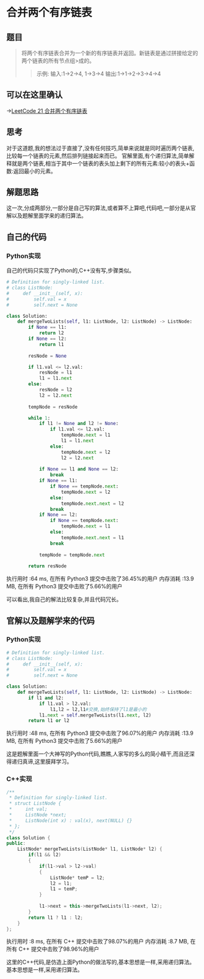 # 合并两个有序链表
## 题目
>将两个有序链表合并为一个新的有序链表并返回。新链表是通过拼接给定的两个链表的所有节点组>成的。 
>
>>  示例:
>>	输入:1->2->4, 1->3->4
>>	输出:1->1->2->3->4->4

## 可以在这里确认
->[LeetCode 21 合并两个有序链表](https://leetcode-cn.com/problems/merge-two-sorted-lists/)

## 思考
对于这道题,我的想法过于直接了,没有任何技巧,简单来说就是同时遍历两个链表,比较每一个链表的元素,然后排列链接起来而已。
官解里面,有个递归算法,简单解释就是两个链表,相当于其中一个链表的表头加上剩下的所有元素:较小的表头+函数:返回最小的元素。

## 解题思路
这一次,分成两部分,一部分是自己写的算法,或者算不上算吧,代码吧,一部分是从官解以及题解里面学来的递归算法。

## 自己的代码
### Python实现
自己的代码只实现了Python的,C++没有写,步骤类似。
```python
# Definition for singly-linked list.
# class ListNode:
#     def __init__(self, x):
#         self.val = x
#         self.next = None

class Solution:
    def mergeTwoLists(self, l1: ListNode, l2: ListNode) -> ListNode:
        if None == l1:
            return l2
        if None == l2:
            return l1
        
        resNode = None

        if l1.val <= l2.val:
            resNode = l1
            l1 = l1.next
        else:
            resNode = l2
            l2 = l2.next
            
        tempNode = resNode

        while 1:
            if l1 != None and l2 != None:
                if l1.val <= l2.val:
                    tempNode.next = l1
                    l1 = l1.next
                else:
                    tempNode.next = l2
                    l2 = l2.next
                
            if None == l1 and None == l2:
                break
            if None == l1:
                if None == tempNode.next:
                    tempNode.next = l2
                else:
                    tempNode.next.next = l2
                break
            if None == l2:
                if None == tempNode.next:
                    tempNode.next = l1
                else:
                    tempNode.next.next = l1
                break 
                
            tempNode = tempNode.next
            
        return resNode
```

执行用时 :64 ms, 在所有 Python3 提交中击败了36.45%的用户
内存消耗 :13.9 MB, 在所有 Python3 提交中击败了5.66%的用户

可以看出,我自己的解法比较复杂,并且代码冗长。

## 官解以及题解学来的代码
### Python实现
```python
# Definition for singly-linked list.
# class ListNode:
#     def __init__(self, x):
#         self.val = x
#         self.next = None

class Solution:
    def mergeTwoLists(self, l1: ListNode, l2: ListNode) -> ListNode:
        if l1 and l2:
            if l1.val > l2.val:
                l1,l2 = l2,l1#交换,始终保持了l1是最小的
            l1.next = self.mergeTwoLists(l1.next, l2)
        return l1 or l2
```

执行用时 :48 ms, 在所有 Python3 提交中击败了96.07%的用户
内存消耗 :13.9 MB, 在所有 Python3 提交中击败了5.66%的用户

这是题解里面一个大神写的Python代码,瞧瞧,人家写的多么的简小精干,而且还深得递归真谛,这里膜拜学习。

### C++实现
```cpp
/**
 * Definition for singly-linked list.
 * struct ListNode {
 *     int val;
 *     ListNode *next;
 *     ListNode(int x) : val(x), next(NULL) {}
 * };
 */
class Solution {
public:
    ListNode* mergeTwoLists(ListNode* l1, ListNode* l2) {
        if(l1 && l2)
        {
            if(l1->val > l2->val)
            {
                ListNode* temP = l2;
                l2 = l1;
                l1 = temP;
            }
            
            l1->next = this->mergeTwoLists(l1->next, l2);
        }
        return l1 ? l1 : l2;
    }
};
```

执行用时 :8 ms, 在所有 C++ 提交中击败了98.07%的用户
内存消耗 :8.7 MB, 在所有 C++ 提交中击败了98.96%的用户

这里的C++代码,是仿造上面Python的做法写的,基本思想是一样,采用递归算法。基本思想是一样,采用递归算法。